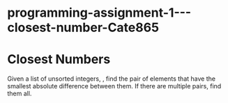 # programming-assignment-1---closest-number-Cate865
# Closest Numbers
Given a list of unsorted integers, , find the pair of elements that have the smallest absolute difference between them. If there are multiple pairs, find them all.
